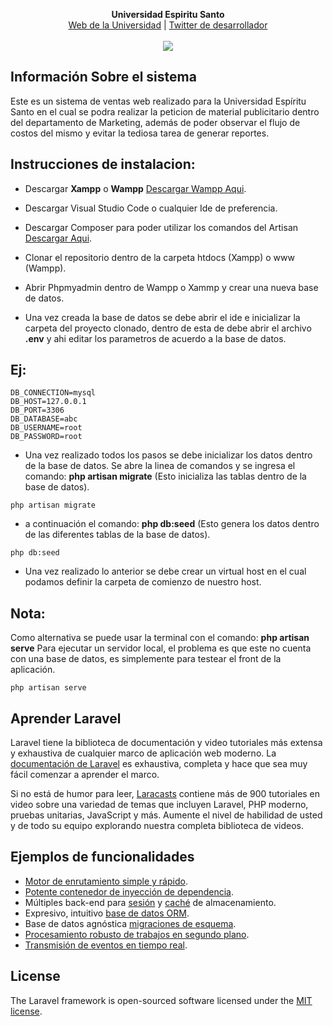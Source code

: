 <p align="center">
  <b>Universidad Espiritu Santo</b><br>
  <a href="https://uees.edu.ec" target="_blank">Web de la Universidad</a> |
  <a href="https://twitter.com/DanielGD40">Twitter de desarrollador</a>
  <br><br>
  <img src="http://uees.edu.ec/img/logo.png">
</p>

## Información Sobre el sistema

Este es un sistema de ventas web realizado para la Universidad Espíritu Santo en el cual se podra realizar la peticion de material publicitario dentro del departamento de Marketing, además de poder observar el flujo de costos del mismo y evitar la tediosa tarea de generar reportes.

## Instrucciones de instalacion:

- Descargar **Xampp** o **Wampp** [Descargar Wampp Aqui](http://www.wampserver.com/en/).

- Descargar Visual Studio Code o cualquier Ide de preferencia.

- Descargar Composer para poder utilizar los comandos del Artisan [Descargar Aqui](https://getcomposer.org/).

- Clonar el repositorio dentro de la carpeta htdocs (Xampp) o www (Wampp).

- Abrir Phpmyadmin dentro de Wampp o Xammp y crear una nueva base de datos.

- Una vez creada la base de datos se debe abrir el ide e inicializar la carpeta del proyecto clonado, dentro de esta de debe abrir el archivo **.env** y ahi editar los parametros de acuerdo a la base de datos.

## Ej:

```
DB_CONNECTION=mysql
DB_HOST=127.0.0.1
DB_PORT=3306
DB_DATABASE=abc
DB_USERNAME=root
DB_PASSWORD=root
```

- Una vez realizado todos los pasos se debe inicializar los datos dentro de la base de datos. Se abre la linea de comandos y se ingresa el comando: **php artisan migrate** (Esto inicializa las tablas dentro de la base de datos).

```
php artisan migrate
```

- a continuación el comando: **php db:seed** (Esto genera los datos dentro de las diferentes tablas de la base de datos).

```
php db:seed
```

- Una vez realizado lo anterior se debe crear un virtual host en el cual podamos definir la carpeta de comienzo de nuestro host.

## Nota:

Como alternativa se puede usar la terminal con el comando: **php artisan serve** Para ejecutar un servidor local, el problema es que este no cuenta con una base de datos, es simplemente para testear el front de la aplicación.

```
php artisan serve
```

## Aprender Laravel

Laravel tiene la biblioteca de documentación y video tutoriales más extensa y exhaustiva de cualquier marco de aplicación web moderno. La [documentación de Laravel](https://laravel.com/docs) es exhaustiva, completa y hace que sea muy fácil comenzar a aprender el marco.

Si no está de humor para leer, [Laracasts](https://laracasts.com) contiene más de 900 tutoriales en video sobre una variedad de temas que incluyen Laravel, PHP moderno, pruebas unitarias, JavaScript y más. Aumente el nivel de habilidad de usted y de todo su equipo explorando nuestra completa biblioteca de videos.

## Ejemplos de funcionalidades

- [Motor de enrutamiento simple y rápido](https://laravel.com/docs/routing).
- [Potente contenedor de inyección de dependencia](https://laravel.com/docs/container).
- Múltiples back-end para [sesión](https://laravel.com/docs/session) y [caché](https://laravel.com/docs/cache) de almacenamiento.
- Expresivo, intuitivo [base de datos ORM](https://laravel.com/docs/eloquent).
- Base de datos agnóstica [migraciones de esquema](https://laravel.com/docs/migrations).
- [Procesamiento robusto de trabajos en segundo plano](https://laravel.com/docs/queues).
- [Transmisión de eventos en tiempo real](https://laravel.com/docs/broadcasting).

## License

The Laravel framework is open-sourced software licensed under the [MIT license](http://opensource.org/licenses/MIT).
